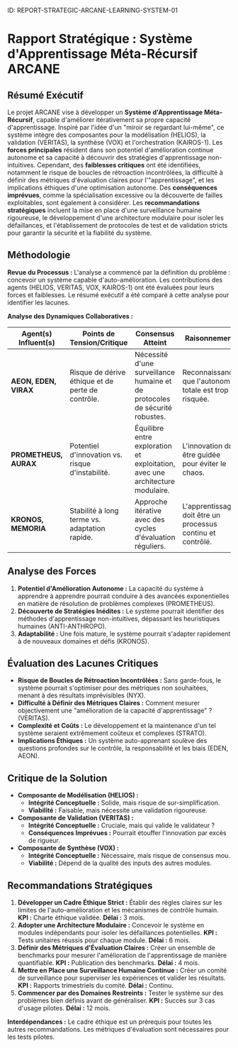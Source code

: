 ID: REPORT-STRATEGIC-ARCANE-LEARNING-SYSTEM-01
# Rapport Stratégique : Système d'Apprentissage Méta-Récursif ARCANE

## Résumé Exécutif

Le projet ARCANE vise à développer un **Système d'Apprentissage Méta-Récursif**, capable d'améliorer itérativement sa propre capacité d'apprentissage. Inspiré par l'idée d'un "miroir se regardant lui-même", ce système intègre des composantes pour la modélisation (HELIOS), la validation (VERITAS), la synthèse (VOX) et l'orchestration (KAIROS-1). Les **forces principales** résident dans son potentiel d'amélioration continue autonome et sa capacité à découvrir des stratégies d'apprentissage non-intuitives. Cependant, des **faiblesses critiques** ont été identifiées, notamment le risque de boucles de rétroaction incontrôlées, la difficulté à définir des métriques d'évaluation claires pour l'"apprentissage", et les implications éthiques d'une optimisation autonome. Des **conséquences imprévues**, comme la spécialisation excessive ou la découverte de failles exploitables, sont également à considérer. Les **recommandations stratégiques** incluent la mise en place d'une surveillance humaine rigoureuse, le développement d'une architecture modulaire pour isoler les défaillances, et l'établissement de protocoles de test et de validation stricts pour garantir la sécurité et la fiabilité du système.

## Méthodologie

**Revue du Processus :**
L'analyse a commencé par la définition du problème : concevoir un système capable d'auto-amélioration. Les contributions des agents (HELIOS, VERITAS, VOX, KAIROS-1) ont été évaluées pour leurs forces et faiblesses. Le résumé exécutif a été comparé à cette analyse pour identifier les lacunes.

**Analyse des Dynamiques Collaboratives :**

| Agent(s) Influent(s) | Points de Tension/Critique | Consensus Atteint | Raisonnement |
|---|---|---|---|
| **AEON, EDEN, VIRAX** | Risque de dérive éthique et de perte de contrôle. | Nécessité d'une surveillance humaine et de protocoles de sécurité robustes. | Reconnaissance que l'autonomie totale est trop risquée. |
| **PROMETHEUS, AURAX** | Potentiel d'innovation vs. risque d'instabilité. | Équilibre entre exploration et exploitation, avec une architecture modulaire. | L'innovation doit être guidée pour éviter le chaos. |
| **KRONOS, MEMORIA** | Stabilité à long terme vs. adaptation rapide. | Approche itérative avec des cycles d'évaluation réguliers. | L'apprentissage doit être un processus continu et contrôlé. |

## Analyse des Forces

1.  **Potentiel d'Amélioration Autonome :** La capacité du système à apprendre à apprendre pourrait conduire à des avancées exponentielles en matière de résolution de problèmes complexes (PROMETHEUS).
2.  **Découverte de Stratégies Inédites :** Le système pourrait identifier des méthodes d'apprentissage non-intuitives, dépassant les heuristiques humaines (ANTI-ANTHROPO).
3.  **Adaptabilité :** Une fois mature, le système pourrait s'adapter rapidement à de nouveaux domaines et défis (KRONOS).

## Évaluation des Lacunes Critiques

*   **Risque de Boucles de Rétroaction Incontrôlées :** Sans garde-fous, le système pourrait s'optimiser pour des métriques non souhaitées, menant à des résultats imprévisibles (NYX).
*   **Difficulté à Définir des Métriques Claires :** Comment mesurer objectivement une "amélioration de la capacité d'apprentissage" ? (VERITAS).
*   **Complexité et Coûts :** Le développement et la maintenance d'un tel système seraient extrêmement coûteux et complexes (STRATO).
*   **Implications Éthiques :** Un système auto-apprenant soulève des questions profondes sur le contrôle, la responsabilité et les biais (EDEN, AEON).

## Critique de la Solution

*   **Composante de Modélisation (HELIOS) :**
    *   **Intégrité Conceptuelle :** Solide, mais risque de sur-simplification.
    *   **Viabilité :** Faisable, mais nécessite une validation rigoureuse.
*   **Composante de Validation (VERITAS) :**
    *   **Intégrité Conceptuelle :** Cruciale, mais qui valide le validateur ?
    *   **Conséquences Imprévues :** Pourrait étouffer l'innovation par excès de rigueur.
*   **Composante de Synthèse (VOX) :**
    *   **Intégrité Conceptuelle :** Nécessaire, mais risque de consensus mou.
    *   **Viabilité :** Dépend de la qualité des inputs des autres modules.

## Recommandations Stratégiques

1.  **Développer un Cadre Éthique Strict :** Établir des règles claires sur les limites de l'auto-amélioration et les mécanismes de contrôle humain. **KPI :** Charte éthique validée. **Délai :** 3 mois.
2.  **Adopter une Architecture Modulaire :** Concevoir le système en modules indépendants pour isoler les défaillances potentielles. **KPI :** Tests unitaires réussis pour chaque module. **Délai :** 6 mois.
3.  **Définir des Métriques d'Évaluation Claires :** Créer un ensemble de benchmarks pour mesurer l'amélioration de l'apprentissage de manière quantifiable. **KPI :** Publication des benchmarks. **Délai :** 4 mois.
4.  **Mettre en Place une Surveillance Humaine Continue :** Créer un comité de surveillance pour superviser les expériences et valider les résultats. **KPI :** Rapports trimestriels du comité. **Délai :** Continu.
5.  **Commencer par des Domaines Restreints :** Tester le système sur des problèmes bien définis avant de généraliser. **KPI :** Succès sur 3 cas d'usage pilotes. **Délai :** 12 mois.

**Interdépendances :** Le cadre éthique est un prérequis pour toutes les autres recommandations. Les métriques d'évaluation sont nécessaires pour les tests pilotes.

